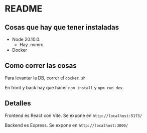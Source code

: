 # README

## Cosas que hay que tener instaladas

* Node 20.10.0. 
  * Hay .nvmrc.
* Docker

## Como correr las cosas

Para levantar la DB, correr el `docker.sh`

En front y back hay que hacer `npm install` y `npm run dev`.

## Detalles

Frontend es React con Vite.
Se expone en `http://localhost:5173/`

Backend es Express.
Se expone en `http://localhost:3000/`
